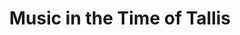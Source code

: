---
layout: project
title: "Music in the Time of Tallis"
permalink: "/projects/2013/music-in-the-time-of-tallis/"
projectyear: "2013"
categories: [project]
description: >
  English choral music was transformed in the middle years of the sixteenth century as England disavowed the church of Rome, became Protestant, then Catholic again, and finally Protestant once more. The music of Thomas Tallis embodies the evolution from the stark aesthetic of the Eton Choirbook to the refined polyphony of William Byrd. Alongside Tallis’ compositions, this program includes remarkable gems hidden in rough of manuscript collections like the Wanley and Lumley Partbooks, as well as the last great English choral antiphon, William Mundy's Vox Patris Caelestis.
lead:
performances:
  - title: "Music in the Time of Tallis"
    subtitle: "The Transformation of English Choral Music c.1530-c.1580 - Sheppard, Mundy, Parsons, Tallis"
    date: "March 15, 2013"
    time: "730pm"
    venue: "St. James the Apostle Anglican Church"
    address: "1439 Saint-Catherine St W, Montreal, QC H3G 1S6"
    ticketsurl: 
    facebookurl: "https://www.facebook.com/events/462981847162516/"
    posterimage: "2013/musicinthetimeoftallis.png"
    guests:
    - name:
      director:
---